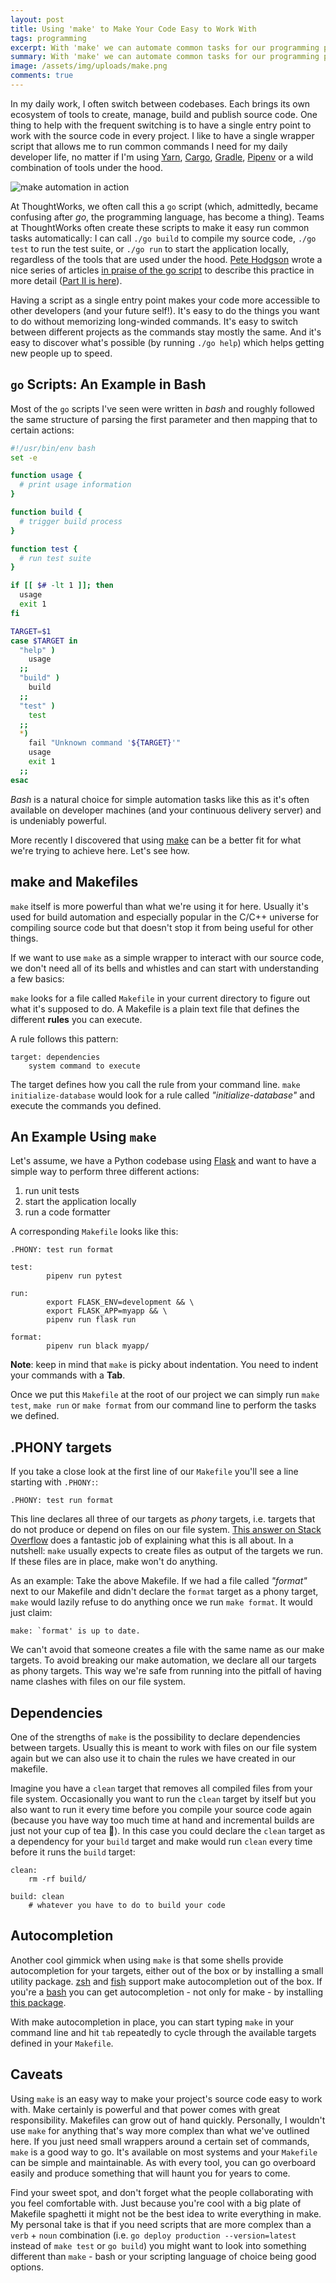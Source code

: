 ```yaml
---
layout: post
title: Using 'make' to Make Your Code Easy to Work With
tags: programming
excerpt: With 'make' we can automate common tasks for our programming projects and make them easier to work with as a result.
summary: With 'make' we can automate common tasks for our programming projects and make them easier to work with as a result.
image: /assets/img/uploads/make.png
comments: true
---
```


In my daily work, I often switch between codebases. Each brings its own ecosystem of tools to create, manage, build and publish source code. One thing to help with the frequent switching is to have a single entry point to work with the source code in every project. I like to have a single wrapper script that allows me to run common commands I need for my daily developer life, no matter if I'm using [Yarn](https://yarnpkg.com/en/), [Cargo](https://github.com/rust-lang/cargo/), [Gradle](https://gradle.org/), [Pipenv](https://pipenv.readthedocs.io/en/latest/) or a wild combination of tools under the hood. 

![make automation in action](/assets/img/uploads/make.png)

At ThoughtWorks, we often call this a `go` script (which, admittedly, became confusing after _go_, the programming language, has become a thing). Teams at ThoughtWorks often create these scripts to make it easy run common tasks automatically: I can call `./go build` to compile my source code, `./go test` to run the test suite, or `./go run` to start the application locally, regardless of the tools that are used under the hood. [Pete Hodgson](https://twitter.com/ph1) wrote a nice series of articles [in praise of the go script](https://www.thoughtworks.com/insights/blog/praise-go-script-part-i) to describe this practice in more detail ([Part II is here](https://www.thoughtworks.com/insights/blog/praise-go-script-part-ii)).

Having a script as a single entry point makes your code more accessible to other developers (and your future self!). It's easy to do the things you want to do without memorizing long-winded commands. It's easy to switch between different projects as the commands stay mostly the same. And it's easy to discover what's possible (by running `./go help`) which helps getting new people up to speed. 

## `go` Scripts: An Example in Bash
Most of the `go` scripts I've seen were written in _bash_ and roughly followed the same structure of parsing the first parameter and then mapping that to certain actions:

```bash
#!/usr/bin/env bash
set -e

function usage {
  # print usage information
}

function build {
  # trigger build process
}

function test {
  # run test suite
}

if [[ $# -lt 1 ]]; then
  usage
  exit 1
fi

TARGET=$1
case $TARGET in
  "help" )
    usage
  ;;
  "build" )
    build
  ;;
  "test" )
    test
  ;;
  *)
    fail "Unknown command '${TARGET}'"
    usage
    exit 1
  ;;
esac
```

_Bash_ is a natural choice for simple automation tasks like this as it's often available on developer machines (and your continuous delivery server) and is undeniably powerful.

More recently I discovered that using [make](https://en.wikipedia.org/wiki/Make_(software)) can be a better fit for what we're trying to achieve here. Let's see how.

## make and Makefiles
`make` itself is more powerful than what we're using it for here. Usually it's used for build automation and especially popular in the C/C++ universe for compiling source code but that doesn't stop it from being useful for other things.

If we want to use `make` as a simple wrapper to interact with our source code, we don't need all of its bells and whistles and can start with understanding a few basics:

`make` looks for a file called `Makefile` in your current directory to figure out what it's supposed to do. A Makefile is a plain text file that defines the different **rules** you can execute. 

A rule follows this pattern:

    target: dependencies
        system command to execute

The target defines how you call the rule from your command line. `make initialize-database` would look for a rule called _"initialize-database"_ and execute the commands you defined.

## An Example Using `make`
Let's assume, we have a Python codebase using [Flask](http://flask.pocoo.org/) and want to have a simple way to perform three different actions:

1. run unit tests
2. start the application locally
3. run a code formatter

A corresponding `Makefile` looks like this:

<pre class="highlight"><code>.PHONY: test run format

test:
&#09;pipenv run pytest

run:
&#09;export FLASK_ENV=development && \
&#09;export FLASK_APP=myapp && \
&#09;pipenv run flask run

format:
&#09;pipenv run black myapp/</code>
</pre>

<div class="highlighted"><strong>Note</strong>: keep in mind that <code>make</code> is picky about indentation. You need to indent your commands with a <strong>Tab</strong>.</div>

Once we put this `Makefile` at the root of our project we can simply run `make test`, `make run` or `make format` from our command line to perform the tasks we defined.

## .PHONY targets
If you take a close look at the first line of our `Makefile` you'll see a line starting with `.PHONY:`:

```
.PHONY: test run format
```

This line declares all three of our targets as _phony_ targets, i.e. targets that do not produce or depend on files on our file system. [This answer on Stack Overflow](https://stackoverflow.com/a/2145605/208660) does a fantastic job of explaining what this is all about. In a nutshell: `make` usually expects to create files as output of the targets we run. If these files are in place, make won't do anything.

As an example:
Take the above Makefile. If we had a file called _"format"_ next to our Makefile and didn't declare the `format` target as a phony target, `make` would lazily refuse to do anything once we run `make format`. It would just claim:

```
make: `format' is up to date.
```

We can't avoid that someone creates a file with the same name as our make targets. To avoid breaking our make automation, we declare all our targets as phony targets. This way we're safe from running into the pitfall of having name clashes with files on our file system.

## Dependencies
One of the strengths of `make` is the possibility to declare dependencies between targets. Usually this is meant to work with files on our file system again but we can also use it to chain the rules we have created in our makefile.

Imagine you have a `clean` target that removes all compiled files from your file system. Occasionally you want to run the `clean` target by itself but you also want to run it every time before you compile your source code again (because you have way too much time at hand and incremental builds are just not your cup of tea 🤨). In this case you could declare the `clean` target as a dependency for your `build` target and make would run `clean` every time before it runs the `build` target:

```
clean:
    rm -rf build/

build: clean
    # whatever you have to do to build your code
```

## Autocompletion
Another cool gimmick when using `make` is that some shells provide autocompletion for your targets, either out of the box or by installing a small utility package. [zsh](http://zsh.sourceforge.net/) and [fish](https://fishshell.com/) support make autocompletion out of the box. If you're a [bash](https://www.gnu.org/software/bash/) you can get autocompletion - not only for make - by installing [this package](https://github.com/scop/bash-completion).

With make autocompletion in place, you can start typing `make` in your command line and hit `tab` repeatedly to cycle through the available targets defined in your `Makefile`.

## Caveats
Using `make` is an easy way to make your project's source code easy to work with. Make certainly is powerful and that power comes with great responsibility. Makefiles can grow out of hand quickly. Personally, I wouldn't use `make` for anything that's way more complex than what we've outlined here. If you just need small wrappers around a certain set of commands, `make` is a good way to go. It's available on most systems and your `Makefile` can be simple and maintainable. As with every tool, you can go overboard easily and produce something that will haunt you for years to come.

Find your sweet spot, and don't forget what the people collaborating with you feel comfortable with. Just because you're cool with a big plate of Makefile spaghetti it might not be the best idea to write everything in make. My personal take is that if you need scripts that are more complex than a `verb` + `noun` combination (i.e. `go deploy production --version=latest` instead of `make test` or `go build`) you might want to look into something different than `make` - bash or your scripting language of choice being good options.
